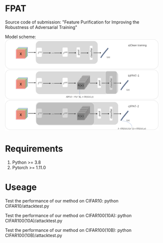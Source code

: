 # FPAT
Source code of submission: "Feature Purification for Improving the Robustness of Adversarial Training"
 
   
Model scheme:  
![image](FPAT.png)


# Requirements
1. Python >= 3.8
2. Pytorch >= 1.11.0
# Useage
Test the performance of our method on CIFAR10: python CIFAR10/attacktest.py

Test the performance of our method on CIFAR100(10A): python CIFAR100(10A)/attacktest.py

Test the performance of our method on CIFAR100(10B): python CIFAR100(10B)/attacktest.py
